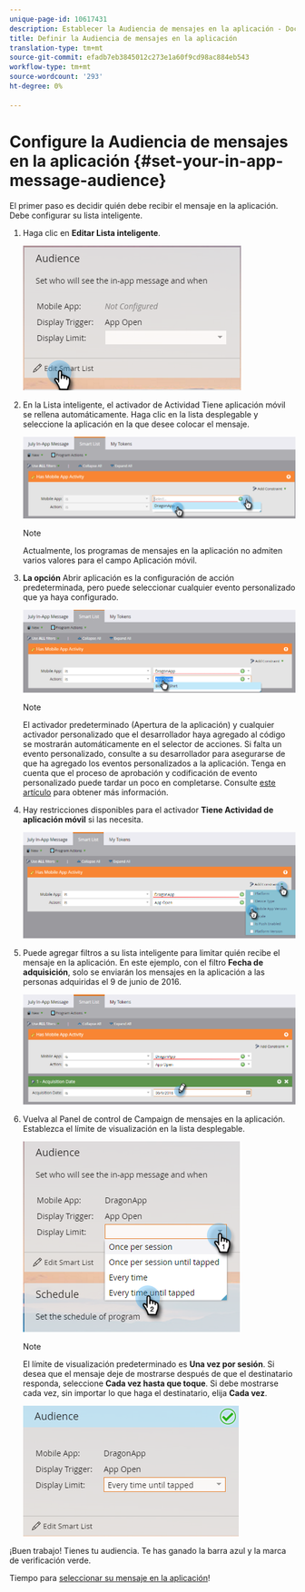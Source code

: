 ```yaml
---
unique-page-id: 10617431
description: Establecer la Audiencia de mensajes en la aplicación - Documentos de marketing - Documentación del producto
title: Definir la Audiencia de mensajes en la aplicación
translation-type: tm+mt
source-git-commit: efadb7eb3845012c273e1a60f9cd98ac884eb543
workflow-type: tm+mt
source-wordcount: '293'
ht-degree: 0%

---
```



# Configure la Audiencia de mensajes en la aplicación {#set-your-in-app-message-audience}

El primer paso es decidir quién debe recibir el mensaje en la aplicación. Debe configurar su lista inteligente.

1. Haga clic en **Editar Lista inteligente**.

   ![](assets/image2016-5-9-15-3a15-3a7.png)

1. En la Lista inteligente, el activador de Actividad Tiene aplicación móvil se rellena automáticamente. Haga clic en la lista desplegable y seleccione la aplicación en la que desee colocar el mensaje.

   ![](assets/image2016-5-9-15-3a18-3a10.png)

   >[!NOTE]
   >
   >Actualmente, los programas de mensajes en la aplicación no admiten varios valores para el campo Aplicación móvil.

1. **La opción** Abrir aplicación es la configuración de acción predeterminada, pero puede seleccionar cualquier evento personalizado que ya haya configurado.

   ![](assets/image2016-5-9-15-3a20-3a23.png)

   >[!NOTE]
   >
   >El activador predeterminado (Apertura de la aplicación) y cualquier activador personalizado que el desarrollador haya agregado al código se mostrarán automáticamente en el selector de acciones. Si falta un evento personalizado, consulte a su desarrollador para asegurarse de que ha agregado los eventos personalizados a la aplicación. Tenga en cuenta que el proceso de aprobación y codificación de evento personalizado puede tardar un poco en completarse. Consulte [este artículo](/help/marketo/product-docs/mobile-marketing/admin/before-you-create-push-notifications-and-in-app-messages.md) para obtener más información.

1. Hay restricciones disponibles para el activador **Tiene Actividad de aplicación móvil** si las necesita.

   ![](assets/image2016-5-9-15-3a22-3a27.png)

1. Puede agregar filtros a su lista inteligente para limitar quién recibe el mensaje en la aplicación. En este ejemplo, con el filtro **Fecha de adquisición**, solo se enviarán los mensajes en la aplicación a las personas adquiridas el 9 de junio de 2016.

   ![](assets/image2016-5-9-15-3a26-3a2.png)

1. Vuelva al Panel de control de Campaign de mensajes en la aplicación. Establezca el límite de visualización en la lista desplegable.

   ![](assets/image2016-5-9-15-3a30-3a35.png)

   >[!NOTE]
   >
   >El límite de visualización predeterminado es **Una vez por sesión**. Si desea que el mensaje deje de mostrarse después de que el destinatario responda, seleccione **Cada vez hasta que toque**. Si debe mostrarse cada vez, sin importar lo que haga el destinatario, elija **Cada vez**.

   ![](assets/image2016-5-9-15-3a32-3a6.png)

¡Buen trabajo! Tienes tu audiencia. Te has ganado la barra azul y la marca de verificación verde.

Tiempo para [seleccionar su mensaje en la aplicación](/help/marketo/product-docs/mobile-marketing/in-app-messages/sending-your-in-app-message/select-your-in-app-message.md)!
